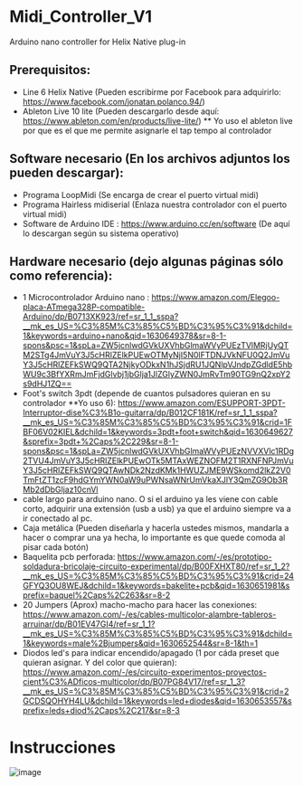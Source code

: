 # Midi_Controller_V1
Arduino nano controller for Helix Native plug-in

## Prerequisitos:
- Line 6 Helix Native (Pueden escribirme por Facebook para adquirirlo: https://www.facebook.com/jonatan.polanco.94/)
- Ableton Live 10 lite (Pueden descargarlo desde aquí: https://www.ableton.com/en/products/live-lite/) ** Yo uso el ableton live por que es el que me permite asignarle el tap tempo al controlador

## Software necesario (En los archivos adjuntos los pueden descargar):
- Programa LoopMidi (Se encarga de crear el puerto virtual midi)
- Programa Hairless midiserial (Enlaza nuestra controlador con el puerto virtual midi)
- Software de Arduino IDE : https://www.arduino.cc/en/software (De aquí lo descargan según su sistema operativo)
## Hardware necesario (dejo algunas páginas sólo como referencia):
- 1 Microcontrolador Arduino nano : https://www.amazon.com/Elegoo-placa-ATmega328P-compatible-Arduino/dp/B0713XK923/ref=sr_1_1_sspa?__mk_es_US=%C3%85M%C3%85%C5%BD%C3%95%C3%91&dchild=1&keywords=arduino+nano&qid=1630649378&sr=8-1-spons&psc=1&spLa=ZW5jcnlwdGVkUXVhbGlmaWVyPUEzTVlMRjUyQTM2STg4JmVuY3J5cHRlZElkPUEwOTMyNjI5N0lFTDNJVkNFU0Q2JmVuY3J5cHRlZEFkSWQ9QTA2NjkyODkxN1hJSjdRU1JQNlpVJndpZGdldE5hbWU9c3BfYXRmJmFjdGlvbj1jbGlja1JlZGlyZWN0JmRvTm90TG9nQ2xpY2s9dHJ1ZQ==
- Foot's switch 3pdt (depende de cuantos pulsadores quieran en su controlador **Yo uso 6): https://www.amazon.com/ESUPPORT-3PDT-Interruptor-dise%C3%B1o-guitarra/dp/B012CF181K/ref=sr_1_1_sspa?__mk_es_US=%C3%85M%C3%85%C5%BD%C3%95%C3%91&crid=1FBF06V02KIEL&dchild=1&keywords=3pdt+foot+switch&qid=1630649627&sprefix=3pdt+%2Caps%2C229&sr=8-1-spons&psc=1&spLa=ZW5jcnlwdGVkUXVhbGlmaWVyPUEzNVVXVlc1RDg2TVU4JmVuY3J5cHRlZElkPUEwOTk5MTAxWEZNOFM2T1RXNFNPJmVuY3J5cHRlZEFkSWQ9QTAwNDk2NzdKMk1HWUZJME9WSkomd2lkZ2V0TmFtZT1zcF9hdGYmYWN0aW9uPWNsaWNrUmVkaXJlY3QmZG9Ob3RMb2dDbGljaz10cnVl
- cable largo para arduino nano. O si el arduino ya les viene con cable corto, adquirir una extensión (usb a usb) ya que el arduino siempre va a ir conectado al pc.
- Caja metálica (Pueden diseñarla y hacerla ustedes mismos, mandarla a hacer o comprar una ya hecha, lo importante es que quede comoda al pisar cada botón)
- Baquelita pcb perforada: https://www.amazon.com/-/es/prototipo-soldadura-bricolaje-circuito-experimental/dp/B00FXHXT80/ref=sr_1_2?__mk_es_US=%C3%85M%C3%85%C5%BD%C3%95%C3%91&crid=24GFYQ3OU8WEJ&dchild=1&keywords=bakelite+pcb&qid=1630651981&sprefix=baquel%2Caps%2C263&sr=8-2
- 20 Jumpers (Aprox) macho-macho para hacer las conexiones: https://www.amazon.com/-/es/cables-multicolor-alambre-tableros-arruinar/dp/B01EV47GI4/ref=sr_1_1?__mk_es_US=%C3%85M%C3%85%C5%BD%C3%95%C3%91&dchild=1&keywords=male%2Bjumpers&qid=1630652544&sr=8-1&th=1
- Diodos led's para indicar encendido/apagado (1 por cáda preset que quieran asignar. Y del color que quieran): https://www.amazon.com/-/es/circuito-experimentos-proyectos-cient%C3%ADficos-multicolor/dp/B07PG84V17/ref=sr_1_3?__mk_es_US=%C3%85M%C3%85%C5%BD%C3%95%C3%91&crid=2GCDSQOHYH4LU&dchild=1&keywords=led+diodes&qid=1630653557&sprefix=leds+diod%2Caps%2C217&sr=8-3

# Instrucciones
![image](https://user-images.githubusercontent.com/65262178/132110204-f72a70df-a6de-4b71-a717-8ae2a3ba9a49.png)

